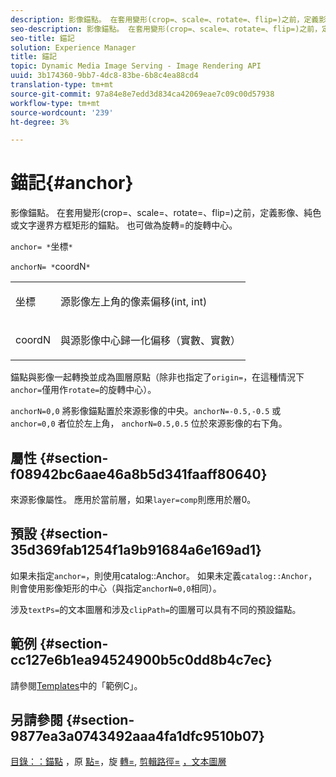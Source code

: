 ```yaml
---
description: 影像錨點。 在套用變形(crop=、scale=、rotate=、flip=)之前，定義影像、純色或文字邊界方框矩形的錨點。 也可做為旋轉=的旋轉中心。
seo-description: 影像錨點。 在套用變形(crop=、scale=、rotate=、flip=)之前，定義影像、純色或文字邊界方框矩形的錨點。 也可做為旋轉=的旋轉中心。
seo-title: 錨記
solution: Experience Manager
title: 錨記
topic: Dynamic Media Image Serving - Image Rendering API
uuid: 3b174360-9bb7-4dc8-83be-6b8c4ea88cd4
translation-type: tm+mt
source-git-commit: 97a84e8e7edd3d834ca42069eae7c09c00d57938
workflow-type: tm+mt
source-wordcount: '239'
ht-degree: 3%

---
```



# 錨記{#anchor}

影像錨點。 在套用變形(crop=、scale=、rotate=、flip=)之前，定義影像、純色或文字邊界方框矩形的錨點。 也可做為旋轉=的旋轉中心。

`anchor= *`坐標`*`

`anchorN= *`coordN`*`

<table id="simpletable_3ED1CD0BF473439FA1132FC84B4452A8"> 
 <tr class="strow"> 
  <td class="stentry"> <p><span class="codeph"> <span class="varname"> 坐標</span> </span> </p> </td> 
  <td class="stentry"> <p>源影像左上角的像素偏移(int, int) </p></td> 
 </tr> 
 <tr class="strow"> 
  <td class="stentry"> <p><span class="codeph"> <span class="varname"> coordN</span> </span> </p> </td> 
  <td class="stentry"> <p>與源影像中心歸一化偏移（實數、實數） </p></td> 
 </tr> 
</table>

錨點與影像一起轉換並成為圖層原點（除非也指定了`origin=`，在這種情況下`anchor=`僅用作`rotate=`的旋轉中心）。

`anchorN=0,0` 將影像錨點置於來源影像的中央。`anchorN=-0.5,-0.5` 或 `anchor=0,0` 者位於左上角， `anchorN=0.5,0.5` 位於來源影像的右下角。

## 屬性 {#section-f08942bc6aae46a8b5d341faaff80640}

來源影像屬性。 應用於當前層，如果`layer=comp`則應用於層0。

## 預設 {#section-35d369fab1254f1a9b91684a6e169ad1}

如果未指定`anchor=`，則使用catalog::Anchor。 如果未定義`catalog::Anchor`，則會使用影像矩形的中心（與指定`anchorN=0,0`相同）。

涉及`textPs=`的文本圖層和涉及`clipPath=`的圖層可以具有不同的預設錨點。

## 範例 {#section-cc127e6b1ea94524900b5c0dd8b4c7ec}

請參閱[Templates](../../../../../is-api/http-ref/image-serving-api-ref/c-http-protocol-reference/c-templates/c-templates.md#concept-3cd2d2adae0e41b2979b9640244d4d3e)中的「範例C」。

## 另請參閱 {#section-9877ea3a0743492aaa4fa1dfc9510b07}

[目錄：：錨點](/help/aem-is-ir-api/is-api/image-catalog/image-serving-api-ref/c-image-catalog-reference/c-image-svg-data-reference/c-image-data-reference/r-anchor-cat.md) ，原 [點=](../../../../../is-api/http-ref/image-serving-api-ref/c-http-protocol-reference/c-command-reference/r-origin.md#reference-e11c7ac06e2240cc884c3fec98f05138)，旋 [轉=](../../../../../is-api/http-ref/image-serving-api-ref/c-http-protocol-reference/c-command-reference/r-rotate.md#reference-12abb086635546ec9ec2e1a793dc1096), [剪輯路徑=](../../../../../is-api/http-ref/image-serving-api-ref/c-http-protocol-reference/c-command-reference/r-clippath.md#reference-8139b1b52dc54749b51b109521ddf83d) [，文本圖層](../../../../../is-api/http-ref/image-serving-api-ref/c-http-protocol-reference/c-text-formatting/r-text-layers.md#reference-47e78cfb18134db5ab09e17af14a6a8f)
